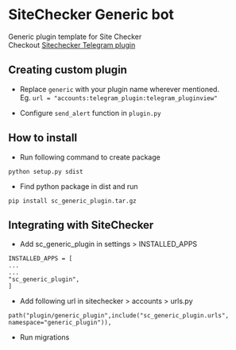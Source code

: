 # SiteChecker Generic bot

Generic plugin template for Site Checker <br/>
Checkout [Sitechecker Telegram plugin](https://github.com/sahilr05/sitechecker-telegram-plugin)

## Creating custom plugin
* Replace ```generic``` with your plugin name wherever mentioned. <br/>
  Eg. ```url = "accounts:telegram_plugin:telegram_pluginview"``` <br/>

* Configure ```send_alert``` function in ```plugin.py```

## How to install

* Run following command to create package
```
python setup.py sdist
```
* Find python package in dist and run
```
pip install sc_generic_plugin.tar.gz
```

## Integrating with SiteChecker

* Add sc_generic_plugin in settings > INSTALLED_APPS

```
INSTALLED_APPS = [
...
...
"sc_generic_plugin",
]
```

* Add following url in sitechecker > accounts > urls.py

```
path("plugin/generic_plugin",include("sc_generic_plugin.urls", namespace="generic_plugin")),
```
* Run migrations
